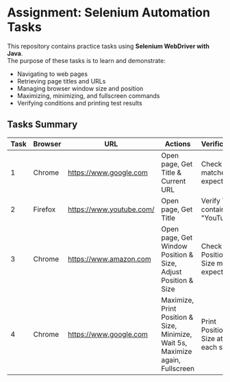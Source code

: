 # Assignment: Selenium Automation Tasks

This repository contains practice tasks using **Selenium WebDriver with Java**.  
The purpose of these tasks is to learn and demonstrate:

- Navigating to web pages
- Retrieving page titles and URLs
- Managing browser window size and position
- Maximizing, minimizing, and fullscreen commands
- Verifying conditions and printing test results

## Tasks Summary

| Task | Browser | URL | Actions | Verification | Result |
|------|---------|-----|---------|-------------|--------|
| 1 | Chrome | https://www.google.com | Open page, Get Title & Current URL | Check Title matches expected | Test Passed |
| 2 | Firefox | https://www.youtube.com/ | Open page, Get Title | Verify Title contains "YouTube" | Test Passed |
| 3 | Chrome | https://www.amazon.com | Open page, Get Window Position & Size, Adjust Position & Size | Check Position & Size match expected | Test Passed |
| 4 | Chrome | https://www.google.com | Maximize, Print Position & Size, Minimize, Wait 5s, Maximize again, Fullscreen | Print Position & Size at each state | Completed |
